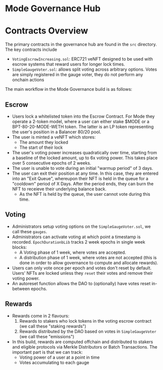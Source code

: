 # Mode Governance Hub

# Contracts Overview

The primary contracts in the governance hub are found in the `src` directory. The key contracts include

- `VotingEscrowIncreasing.sol`: ERC721 veNFT designed to be used with escrow systems that reward users for longer lock times.
- `SimpleGaugeVoter.sol`: allows split voting across arbitrary options. Votes are simply registered in the gauge voter, they do not perform any onchain actions

The main workflow in the Mode Governance build is as follows:

## Escrow

- Users lock a whitelisted token into the Escrow Contract. For Mode they operate a 2-token model, where a user can either stake $MODE or a BPT-80-20-MODE-WETH token. The latter is an LP token representing the user's position in a Balancer 80/20 pool.
- The user is minted a veNFT which stores:
  - The amount they locked
  - The start of their lock
- The user's voting power increases quadratically over time, starting from a baseline of the locked amount, up to 6x voting power. This takes place over 5 consecutive epochs of 2 weeks.
- The user is unable to vote during an initial "warmup period" of 3 days.
- The user can exit their position at any time. In this case, they are entered into an "Exit Queue", whereupon their NFT is held in the queue for a "cooldown" period of X Days. After the period ends, they can burn the NFT to receieve their underlying balance back.
  - As the NFT is held by the queue, the user cannot vote during this time.

## Voting

- Administrators setup voting options on the `SimpleGaugeVoter.sol`, we call these `gauges`.
- Administrators can activate voting at which point a timestamp is recorded. `EpochDurationbLib` tracks 2 week epochs in single week blocks:
  - A Voting phase of 1 week, where votes are accepted.
  - A distribution phase of 1 week, where votes are not accepted (this is done in order to allow governance to compute and allocate rewards).
- Users can only vote once per epoch and votes don't reset by default. Users' NFTs are locked unless they `reset` their votes and remove their voting power.
- An autoreset function allows the DAO to (optionally) have votes reset in-between epochs.

## Rewards

- Rewards come in 2 flavours:
  1. Rewards to stakers who lock tokens in the voting escrow contract (we call these "staking rewards")
  2. Rewards distributed by the DAO based on votes in `SimpleGaugeVoter` (we call these "emissions")
- In this build, rewards are computed offchain and distributed to stakers and eligible protocols via Merkle Distributors or Batch Transactions. The important part is that we can track:
  - Voting power of a user at a point in time
  - Votes accumulating to each gauge
